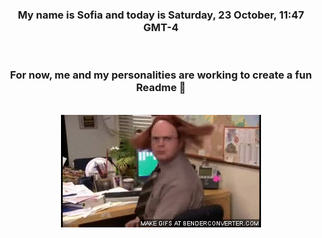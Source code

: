 


<div align="center">
<h3 >My name is Sofia and today is Saturday, 23 October, 11:47 GMT-4</h3><br>
<h3 >For now, me and my personalities are working to create a fun Readme 👋
</h3><br>
<img src='img/dwight.gif' alt='working...'/>
</div>
